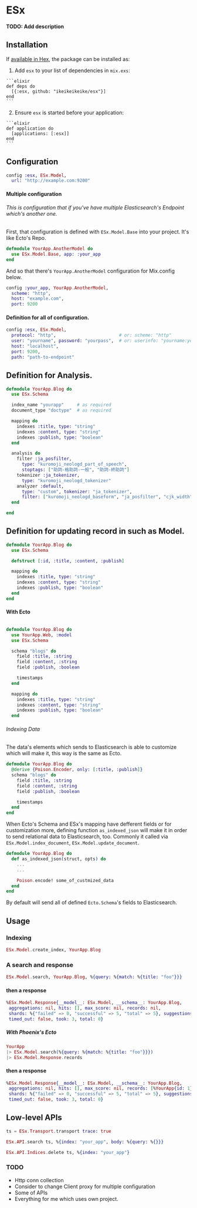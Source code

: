 # ESx

**TODO: Add description**

## Installation

If [available in Hex](https://hex.pm/docs/publish), the package can be installed as:

  1. Add `esx` to your list of dependencies in `mix.exs`:

    ```elixir
    def deps do
      [{:esx, github: "ikeikeikeike/esx"}]
    end
    ```

  2. Ensure `esx` is started before your application:

    ```elixir
    def application do
      [applications: [:esx]]
    end
    ```

## Configuration

```elixir
config :esx, ESx.Model,
  url: "http://example.com:9200"
```

#### Multiple configuration

###### This is configuration that if you've have multiple Elasticsearch's Endpoint which's another one.

First, that configuration is defined with `ESx.Model.Base` into your project. It's like Ecto's Repo.

```elixir
defmodule YourApp.AnotherModel do
  use ESx.Model.Base, app: :your_app
end
```

And so that there's `YourApp.AnotherModel` configuration for Mix.config below.

```elixir
config :your_app, YourApp.AnotherModel,
  scheme: "http",
  host: "example.com",
  port: 9200
```

#### Definition for all of configuration.

```elixir
config :esx, ESx.Model,
  protocol: "http",                        # or: scheme: "http"
  user: "yourname", password: "yourpass",  # or: userinfo: "yourname:yourpass"
  host: "localhost",
  port: 9200,
  path: "path-to-endpoint"
```

## Definition for Analysis.


```elixir
defmodule YourApp.Blog do
  use ESx.Schema

  index_name "yourapp"     # as required
  document_type "doctype"  # as required

  mapping do
    indexes :title, type: "string"
    indexes :content, type: "string"
    indexes :publish, type: "boolean"
  end

  analysis do
    filter :ja_posfilter,
      type: "kuromoji_neologd_part_of_speech",
      stoptags: ["助詞-格助詞-一般", "助詞-終助詞"]
    tokenizer :ja_tokenizer,
      type: "kuromoji_neologd_tokenizer"
    analyzer :default,
      type: "custom", tokenizer: "ja_tokenizer",
      filter: ["kuromoji_neologd_baseform", "ja_posfilter", "cjk_width"]
  end

end

```

## Definition for updating record in such as Model.

```elixir
defmodule YourApp.Blog do
  use ESx.Schema

  defstruct [:id, :title, :content, :publish]

  mapping do
    indexes :title, type: "string"
    indexes :content, type: "string"
    indexes :publish, type: "boolean"
  end
end
```

#### With Ecto

```elixir

defmodule YourApp.Blog do
  use YourApp.Web, :model
  use ESx.Schema

  schema "blogs" do
    field :title, :string
    field :content, :string
    field :publish, :boolean

    timestamps
  end

  mapping do
    indexes :title, type: "string"
    indexes :content, type: "string"
    indexes :publish, type: "boolean"
  end
```

###### Indexing Data

The data's elements which sends to Elasticsearch is able to customize which will make it, this way is the same as Ecto.

```elixir
defmodule YourApp.Blog do
  @derive {Poison.Encoder, only: [:title, :publish]}
  schema "blogs" do
    field :title, :string
    field :content, :string
    field :publish, :boolean

    timestamps
  end
end
```

When Ecto's Schema and ESx's mapping have defferent fields or for customization more, defining function `as_indexed_json` will make it in order to send relational data to Elasticsearch, too. Commonly it called via `ESx.Model.index_document`, `ESx.Model.update_document`.

```elixir
defmodule YourApp.Blog do
  def as_indexed_json(struct, opts) do
    ...
    ...

    Poison.encode! some_of_custmized_data
  end
end
```

By default will send all of defined `Ecto.Schema`'s fields to Elasticsearch.


## Usage

### Indexing

```elixir
ESx.Model.create_index, YourApp.Blog
```

### A search and response

```elixir
ESx.Model.search, YourApp.Blog, %{query: %{match: %{title: "foo"}}}
```

#### then a response

```elixir
%ESx.Model.Response{__model__: ESx.Model, __schema__: YourApp.Blog,
 aggregations: nil, hits: [], max_score: nil, records: nil,
 shards: %{"failed" => 0, "successful" => 5, "total" => 5}, suggestions: nil,
 timed_out: false, took: 3, total: 0}
```

##### With Phoenix's Ecto

```elixir
YourApp
|> ESx.Model.search(%{query: %{match: %{title: "foo"}}})
|> ESx.Model.Response.records
```

#### then a response

```elixir
%ESx.Model.Response{__model__: ESx.Model, __schema__: YourApp.Blog,
 aggregations: nil, hits: [], max_score: nil, records: [%YourApp{id: 1}, %YourApp{id: 2}, %YourApp{id: 3}],
 shards: %{"failed" => 0, "successful" => 5, "total" => 5}, suggestions: nil,
 timed_out: false, took: 3, total: 0}
```

## Low-level APIs


```elixir
ts = ESx.Transport.transport trace: true

ESx.API.search ts, %{index: "your_app", body: %{query: %{}}}

ESx.API.Indices.delete ts, %{index: "your_app"}
```

### TODO

- Http conn collection
- Consider to change Client proxy for multiple configuration
- Some of APIs
- Everything for me which uses own project.
